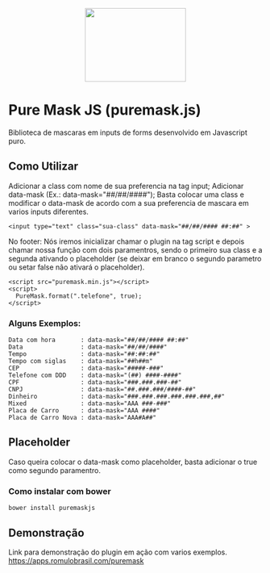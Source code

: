 <p align="center">
  <a href="https://romulobrasil.com" target="_blank" title="Acessar o site Rômulo Brasil">
    <img width="200" height="146" src="https://romulobrasil.com/img/logo.png"/>
  </a>
</p>

# Pure Mask JS (puremask.js)

Biblioteca de mascaras em inputs de forms desenvolvido em Javascript puro.

## Como Utilizar

Adicionar a class com nome de sua preferencia na tag input;
Adicionar data-mask (Ex.: data-mask="##/##/####");
Basta colocar uma class e modificar o data-mask de acordo com a sua preferencia de mascara em varios inputs diferentes.

```
<input type="text" class="sua-class" data-mask="##/##/#### ##:##" >
```

No footer:
Nós iremos inicializar chamar o plugin na tag script e depois chamar nossa função com dois paramentros, sendo o primeiro sua class e a segunda ativando o placeholder (se deixar em branco o segundo parametro ou setar false não ativará o placeholder).

```
<script src="puremask.min.js"></script>
<script>
  PureMask.format(".telefone", true);
</script>
```

### Alguns Exemplos:

```
Data com hora       : data-mask="##/##/#### ##:##"
Data                : data-mask="##/##/####"
Tempo               : data-mask="##:##:##"
Tempo com siglas    : data-mask="##h##m"
CEP                 : data-mask="#####-###"
Telefone com DDD    : data-mask="(##) ####-####"
CPF                 : data-mask="###.###.###-##"
CNPJ                : data-mask="##.###.###/####-##"
Dinheiro            : data-mask="###.###.###.###.###.###,##"
Mixed               : data-mask="AAA ###-###"
Placa de Carro      : data-mask="AAA ####"
Placa de Carro Nova : data-mask="AAA#A##"
```

## Placeholder

Caso queira colocar o data-mask como placeholder, basta adicionar o true como segundo paramentro.

### Como instalar com bower

```
bower install puremaskjs
```

## Demonstração

Link para demonstração do plugin em ação com varios exemplos.
<https://apps.romulobrasil.com/puremask>
